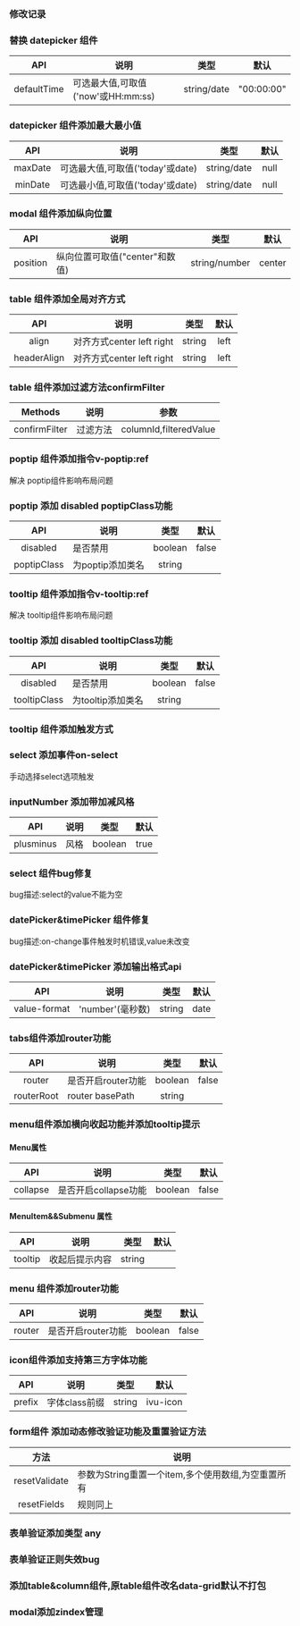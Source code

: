 ### 修改记录

### 替换 datepicker 组件

|     API     | 说明                        |      类型     |     默认     |
| :---------: | ------------------------- | :---------: | :--------: |
| defaultTime | 可选最大值,可取值('now'或HH:mm:ss) | string/date | "00:00:00" |

### datepicker 组件添加最大最小值

|   API   | 说明                      |      类型     |  默认  |
| :-----: | ----------------------- | :---------: | :--: |
| maxDate | 可选最大值,可取值('today'或date) | string/date | null |
| minDate | 可选最小值,可取值('today'或date) | string/date | null |

### modal 组件添加纵向位置

|    API   | 说明                   |       类型      |   默认   |
| :------: | -------------------- | :-----------: | :----: |
| position | 纵向位置可取值("center"和数值) | string/number | center |



### table 组件添加全局对齐方式

|     API     | 说明                    |   类型   |  默认  |
| :---------: | --------------------- | :----: | :--: |
|    align    | 对齐方式center left right | string | left |
| headerAlign | 对齐方式center left right | string | left |

### table 组件添加过滤方法confirmFilter

|    Methods    | 说明   |           参数           |
| :-----------: | ---- | :--------------------: |
| confirmFilter | 过滤方法 | columnId,filteredValue |

### poptip 组件添加指令v-poptip:ref

解决 poptip组件影响布局问题

### poptip 添加 disabled  poptipClass功能

|     API     | 说明          |    类型   |   默认  |
| :---------: | ----------- | :-----: | :---: |
|   disabled  | 是否禁用        | boolean | false |
| poptipClass | 为poptip添加类名 |  string |       |

### tooltip 组件添加指令v-tooltip:ref

解决 tooltip组件影响布局问题

### tooltip 添加 disabled  tooltipClass功能

|     API     | 说明             |  类型   | 默认  |
|:-----------:| ---------------- |:-------:|:-----:|
|  disabled   | 是否禁用         | boolean | false |
| tooltipClass | 为tooltip添加类名 | string  |       |

### tooltip 组件添加触发方式


### select 添加事件on-select

手动选择select选项触发

### inputNumber 添加带加减风格

|    API    | 说明  |    类型   |  默认  |
| :-------: | --- | :-----: | :--: |
| plusminus | 风格  | boolean | true |

### select 组件bug修复

bug描述:select的value不能为空

### datePicker&timePicker 组件修复

bug描述:on-change事件触发时机错误,value未改变

### datePicker&timePicker 添加输出格式api

|      API     | 说明                                              |   类型   |  默认  |
| :----------: | ----------------------------------------------- | :----: | :--: |
| value-format | 'number'(毫秒数) | string | date |

### tabs组件添加router功能

|     API    | 说明              |    类型   |   默认  |
| :--------: | --------------- | :-----: | :---: |
|   router   | 是否开启router功能    | boolean | false |
| routerRoot | router basePath |  string |       |

### menu组件添加横向收起功能并添加tooltip提示

#### Menu属性

|    API   | 说明             |    类型   |   默认  |
| :------: | -------------- | :-----: | :---: |
| collapse | 是否开启collapse功能 | boolean | false |

#### MenuItem&&Submenu 属性

|   API   | 说明      |   类型   |  默认 |
| :-----: | ------- | :----: | :-: |
| tooltip | 收起后提示内容 | string |     |

### menu 组件添加router功能

|   API  | 说明           |    类型   |   默认  |
| :----: | ------------ | :-----: | :---: |
| router | 是否开启router功能 | boolean | false |

### icon组件添加支持第三方字体功能

|   API  | 说明        |   类型   |    默认    |
| :----: | --------- | :----: | :------: |
| prefix | 字体class前缀 | string | ivu-icon |

### form组件 添加动态修改验证功能及重置验证方法

|       方法      | 说明                              |
| :-----------: | ------------------------------- |
| resetValidate | 参数为String重置一个item,多个使用数组,为空重置所有 |
|  resetFields  | 规则同上                            |

### 表单验证添加类型 any

### 表单验证正则失效bug

### 添加table&column组件,原table组件改名data-grid默认不打包

### modal添加zindex管理
